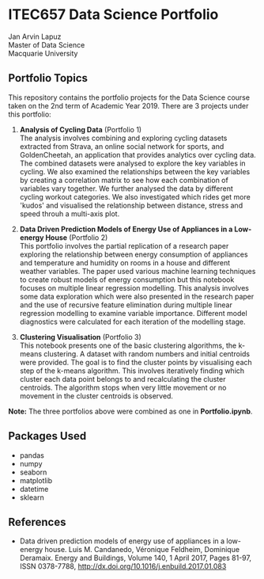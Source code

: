 ITEC657 Data Science Portfolio 
===

Jan Arvin Lapuz  
Master of Data Science  
Macquarie University  


## Portfolio Topics

This repository contains the portfolio projects for the Data Science course taken on the 2nd term of Academic Year 2019. There are 3 projects under this portfolio:

1. **Analysis of Cycling Data** (Portfolio 1)  
The analysis involves combining and exploring cycling datasets extracted from Strava, an online social network for sports, and GoldenCheetah, an application that provides analytics over cycling data. The combined datasets were analysed to explore the key variables in cycling. We also examined the relationships between the key variables by creating a correlation matrix to see how each combination of variables vary together. We further analysed the data by different cycling workout categories. We also investigated which rides get more 'kudos' and visualised the relationship between distance, stress and speed throuh a multi-axis plot.

2. **Data Driven Prediction Models of Energy Use of Appliances in a Low-energy House** (Portfolio 2)  
This portfolio involves the partial replication of a research paper exploring the relationship between energy consumption of appliances and temperature and humidity on rooms in a house and different weather variables. The paper used various machine learning techniques to create robust models of energy consumption but this notebook focuses on multiple linear regression modelling. This analysis involves some data exploration which were also presented in the research paper and the use of recursive feature elimination during multiple linear regression modelling to examine variable importance. Different model diagnostics were calculated for each iteration of the modelling stage.

3. **Clustering Visualisation** (Portfolio 3)  
This notebook presents one of the basic clustering algorithms, the k-means clustering. A dataset with random numbers and initial centroids were provided. The goal is to find the cluster points by visualising each step of the k-means algorithm. This involves iteratively finding which cluster each data point belongs to and recalculating the cluster centroids. The algorithm stops when very little movement or no movement in the cluster centroids is observed.

**Note:** The three portfolios above were combined as one in **Portfolio.ipynb**.


## Packages Used
* pandas
* numpy
* seaborn
* matplotlib
* datetime
* sklearn


## References
* Data driven prediction models of energy use of appliances in a low-energy house. Luis M. Candanedo, Véronique Feldheim, Dominique Deramaix. Energy and Buildings, Volume 140, 1 April 2017, Pages 81-97, ISSN 0378-7788, http://dx.doi.org/10.1016/j.enbuild.2017.01.083
